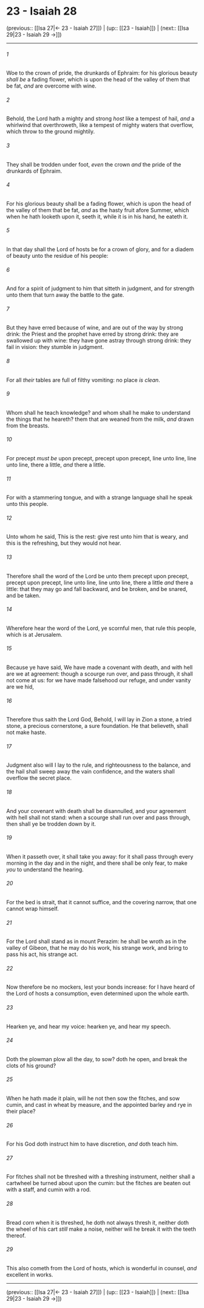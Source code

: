 # 23 - Isaiah 28

(previous:: [[Isa 27|← 23 - Isaiah 27]]) | (up:: [[23 - Isaiah]]) | (next:: [[Isa 29|23 - Isaiah 29 →]])

***


###### 1 
Woe to the crown of pride, the drunkards of Ephraim: for his glorious beauty _shall be_ a fading flower, which is upon the head of the valley of them that be fat, _and_ are overcome with wine. 

###### 2 
Behold, the Lord hath a mighty and strong _host_ like a tempest of hail, _and_ a whirlwind that overthroweth, like a tempest of mighty waters that overflow, which throw to the ground mightily. 

###### 3 
They shall be trodden under foot, _even_ the crown _and_ the pride of the drunkards of Ephraim. 

###### 4 
For his glorious beauty shall be a fading flower, which is upon the head of the valley of them that be fat, _and_ as the hasty fruit afore Summer, which when he hath looketh upon it, seeth it, while it is in his hand, he eateth it. 

###### 5 
In that day shall the Lord of hosts be for a crown of glory, and for a diadem of beauty unto the residue of his people: 

###### 6 
And for a spirit of judgment to him that sitteth in judgment, and for strength unto them that turn away the battle to the gate. 

###### 7 
But they have erred because of wine, and are out of the way by strong drink: the Priest and the prophet have erred by strong drink: they are swallowed up with wine: they have gone astray through strong drink: they fail in vision: they stumble in judgment. 

###### 8 
For all _their_ tables are full of filthy vomiting: no place _is clean_. 

###### 9 
Whom shall he teach knowledge? and whom shall he make to understand the things that he heareth? them that are weaned from the milk, _and_ drawn from the breasts. 

###### 10 
For precept _must be_ upon precept, precept upon precept, line unto line, line unto line, there a little, _and_ there a little. 

###### 11 
For with a stammering tongue, and with a strange language shall he speak unto this people. 

###### 12 
Unto whom he said, This is the rest: give rest unto him that is weary, and this is the refreshing, but they would not hear. 

###### 13 
Therefore shall the word of the Lord be unto them precept upon precept, precept upon precept, line unto line, line unto line, there a little _and_ there a little: that they may go and fall backward, and be broken, and be snared, and be taken. 

###### 14 
Wherefore hear the word of the Lord, ye scornful men, that rule this people, which is at Jerusalem. 

###### 15 
Because ye have said, We have made a covenant with death, and with hell are we at agreement: though a scourge run over, and pass through, it shall not come at us: for we have made falsehood our refuge, and under vanity are we hid, 

###### 16 
Therefore thus saith the Lord God, Behold, I will lay in Zion a stone, a tried stone, a precious cornerstone, a sure foundation. He that believeth, shall not make haste. 

###### 17 
Judgment also will I lay to the rule, and righteousness to the balance, and the hail shall sweep away the vain confidence, and the waters shall overflow the secret place. 

###### 18 
And your covenant with death shall be disannulled, and your agreement with hell shall not stand: when a scourge shall run over and pass through, then shall ye be trodden down by it. 

###### 19 
When it passeth over, it shall take you away: for it shall pass through every morning in the day and in the night, and there shall be only fear, to make _you_ to understand the hearing. 

###### 20 
For the bed is strait, that it cannot suffice, and the covering narrow, that one cannot wrap himself. 

###### 21 
For the Lord shall stand as in mount Perazim: he shall be wroth as in the valley of Gibeon, that he may do his work, his strange work, and bring to pass his act, his strange act. 

###### 22 
Now therefore be no mockers, lest your bonds increase: for I have heard of the Lord of hosts a consumption, even determined upon the whole earth. 

###### 23 
Hearken ye, and hear my voice: hearken ye, and hear my speech. 

###### 24 
Doth the plowman plow all the day, to sow? doth he open, and break the clots of his ground? 

###### 25 
When he hath made it plain, will he not then sow the fitches, and sow cumin, and cast in wheat by measure, and the appointed barley and rye in their place? 

###### 26 
For his God doth instruct him to have discretion, _and_ doth teach him. 

###### 27 
For fitches shall not be threshed with a threshing instrument, neither shall a cartwheel be turned about upon the cumin: but the fitches are beaten out with a staff, and cumin with a rod. 

###### 28 
Bread _corn_ when it is threshed, he doth not always thresh it, neither doth the wheel of his cart _still_ make a noise, neither will he break it with the teeth thereof. 

###### 29 
This also cometh from the Lord of hosts, which is wonderful in counsel, _and_ excellent in works.

***

(previous:: [[Isa 27|← 23 - Isaiah 27]]) | (up:: [[23 - Isaiah]]) | (next:: [[Isa 29|23 - Isaiah 29 →]])

